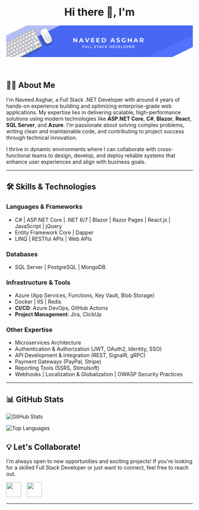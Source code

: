 <h1 align="center">Hi there 👋, I'm </h1>

<div align="center">

<p align="center">
	<img src="profile_background.png">
</p>

<br/>

</div>

## 👨‍💻 About Me

<p>
I'm Naveed Asghar, a Full Stack .NET Developer with around 4 years of hands-on experience building and optimizing enterprise-grade web applications. My expertise lies in delivering scalable, high-performance solutions using modern technologies like <strong>ASP.NET Core</strong>, <strong>C#</strong>, <strong>Blazor</strong>, <strong>React</strong>, <strong>SQL Server</strong>, and <strong>Azure</strong>. I'm passionate about solving complex problems, writing clean and maintainable code, and contributing to project success through technical innovation.

I thrive in dynamic environments where I can collaborate with cross-functional teams to design, develop, and deploy reliable systems that enhance user experiences and align with business goals.
</p>

---

## 🛠 Skills & Technologies

### **Languages & Frameworks**

- C# | ASP.NET Core | .NET 6/7 | Blazor | Razor Pages | React.js | JavaScript | jQuery  
- Entity Framework Core | Dapper  
- LINQ | RESTful APIs | Web APIs

### **Databases**

- SQL Server | PostgreSQL | MongoDB

### **Infrastructure & Tools**

- Azure (App Services, Functions, Key Vault, Blob Storage)  
- Docker | IIS | Redis  
- **CI/CD**: Azure DevOps, GitHub Actions  
- **Project Management**: Jira, ClickUp

### **Other Expertise**

- Microservices Architecture  
- Authentication & Authorization (JWT, OAuth2, Identity, SSO)  
- API Development & Integration (REST, SignalR, gRPC)  
- Payment Gateways (PayPal, Stripe)  
- Reporting Tools (SSRS, Stimulsoft)  
- Webhooks | Localization & Globalization | OWASP Security Practices

---

## 📊 GitHub Stats

![GitHub Stats](https://github-readme-stats.vercel.app/api?username=naveed-devcodes&show_icons=true&theme=radical&cache_buster=1)

![Top Languages](https://github-readme-stats.vercel.app/api/top-langs/?username=naveed-devcodes&hide=html&layout=compact&langs_count=8&theme=radical&cache_buster=1)

## 💡 Let's Collaborate!

I'm always open to new opportunities and exciting projects! If you're looking for a skilled Full Stack Developer or just want to connect, feel free to reach out.

<p align="left">

<a href="mailto:naveed.dev0786@gmail.com" target="_blank" rel="noreferrer"><img height="40" width="40" src="https://skillicons.dev/icons?i=gmail"></a>
&nbsp;&nbsp;
<a href="https://www.linkedin.com/in/naveed-devcodes/" target="_blank" rel="noreferrer"><img height="40" width="40" src="https://skillicons.dev/icons?i=linkedin"></a>

</p>

---
